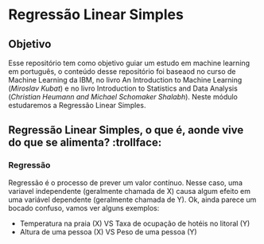 # Regressão Linear Simples

## Objetivo
Esse repositório tem como objetivo guiar um estudo em machine learning em português, o conteúdo desse repositório foi baseaod no curso de Machine Learning da IBM, no livro An Introduction to Machine Learning (*Miroslav Kubat*) e no livro Introduction to Statistics and Data Analysis (*Christian Heumann and Michael Schomaker Shalabh*). Neste módulo estudaremos a Regressão Linear Simples.

## Regressão Linear Simples, o que é, aonde vive do que se alimenta? :trollface: 
### Regressão
Regressão é o processo de prever um valor contínuo.
Nesse caso, uma variavel independente (geralmente chamada de X) causa algum efeito em uma variável dependente (geralmente chamada de Y).
Ok, ainda parece um bocado confuso, vamos ver alguns exemplos:
- Temperatura na praia (X) VS Taxa de ocupação de hotéis no litoral (Y)
- Altura de uma pessoa (X) VS Peso de uma pessoa (Y)


